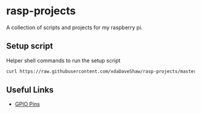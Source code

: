 # rasp-projects

A collection of scripts and projects for my raspberry pi.

## Setup script

Helper shell commands to run the setup script

```sh
curl https://raw.githubusercontent.com/xdaDaveShaw/rasp-projects/master/setup.sh > setup && bash setup && rm setup
```

## Useful Links

- [GPIO Pins](https://www.raspberrypi.org/documentation/usage/gpio/README.md)
